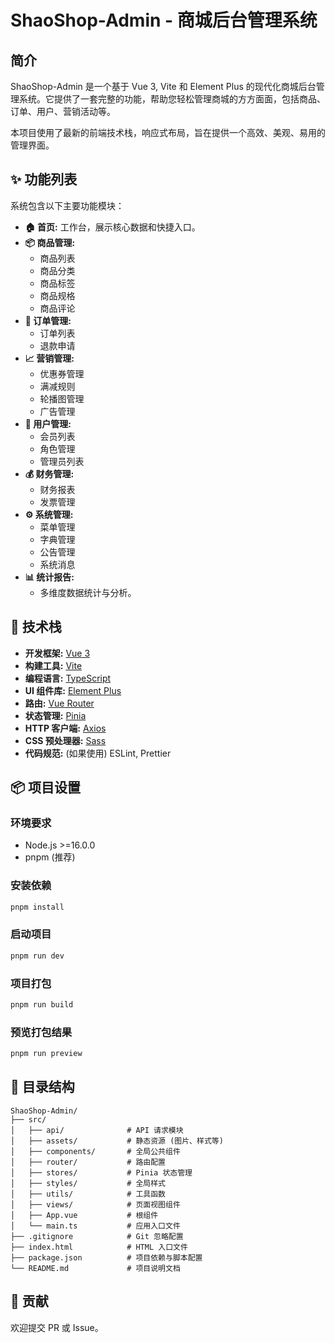 # ShaoShop-Admin - 商城后台管理系统

## 简介

ShaoShop-Admin 是一个基于 Vue 3, Vite 和 Element Plus 的现代化商城后台管理系统。它提供了一套完整的功能，帮助您轻松管理商城的方方面面，包括商品、订单、用户、营销活动等。

本项目使用了最新的前端技术栈，响应式布局，旨在提供一个高效、美观、易用的管理界面。

## ✨ 功能列表

系统包含以下主要功能模块：

- **🏠 首页:** 工作台，展示核心数据和快捷入口。
- **📦 商品管理:**
  - 商品列表
  - 商品分类
  - 商品标签
  - 商品规格
  - 商品评论
- **📄 订单管理:**
  - 订单列表
  - 退款申请
- **📈 营销管理:**
  - 优惠券管理
  - 满减规则
  - 轮播图管理
  - 广告管理
- **👥 用户管理:**
  - 会员列表
  - 角色管理
  - 管理员列表
- **💰 财务管理:**
  - 财务报表
  - 发票管理
- **⚙️ 系统管理:**
  - 菜单管理
  - 字典管理
  - 公告管理
  - 系统消息
- **📊 统计报告:**
  - 多维度数据统计与分析。

## 🚀 技术栈

- **开发框架:** [Vue 3](https://vuejs.org/)
- **构建工具:** [Vite](https://vitejs.dev/)
- **编程语言:** [TypeScript](https://www.typescriptlang.org/)
- **UI 组件库:** [Element Plus](https://element-plus.org/)
- **路由:** [Vue Router](https://router.vuejs.org/)
- **状态管理:** [Pinia](https://pinia.vuejs.org/)
- **HTTP 客户端:** [Axios](https://axios-http.com/)
- **CSS 预处理器:** [Sass](https://sass-lang.com/)
- **代码规范:** (如果使用) ESLint, Prettier

## 📦 项目设置

### 环境要求

- Node.js >=16.0.0
- pnpm (推荐)

### 安装依赖

```bash
pnpm install
```

### 启动项目

```bash
pnpm run dev
```

### 项目打包

```bash
pnpm run build
```

### 预览打包结果

```bash
pnpm run preview
```

## 📁 目录结构

```
ShaoShop-Admin/
├── src/
│   ├── api/              # API 请求模块
│   ├── assets/           # 静态资源 (图片、样式等)
│   ├── components/       # 全局公共组件
│   ├── router/           # 路由配置
│   ├── stores/           # Pinia 状态管理
│   ├── styles/           # 全局样式
│   ├── utils/            # 工具函数
│   ├── views/            # 页面视图组件
│   ├── App.vue           # 根组件
│   └── main.ts           # 应用入口文件
├── .gitignore            # Git 忽略配置
├── index.html            # HTML 入口文件
├── package.json          # 项目依赖与脚本配置
└── README.md             # 项目说明文档
```

## 🤝 贡献

欢迎提交 PR 或 Issue。

